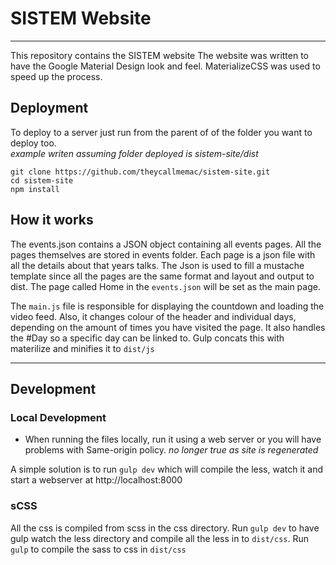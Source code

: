 # SISTEM Website
---
This repository contains the SISTEM website
The website was written to have the Google Material Design look and feel. MaterializeCSS was used to speed up the process.  

## Deployment

To deploy to a server just run from the parent of of the folder you want to deploy too.  
_example writen assuming folder deployed is sistem-site/dist_

```
git clone https://github.com/theycallmemac/sistem-site.git
cd sistem-site
npm install
```

## How it works

The events.json contains a JSON object containing all events pages.
All the pages themselves are stored in events folder. Each page is a json file with all the details about that years talks.
The Json is used to fill a mustache template since all the pages are the same format and layout and output to dist. The page called Home in the `events.json` will be set as the main page.


The `main.js` file is responsible for displaying the countdown and loading the video feed. Also, it changes colour of the header and individual days, depending on the amount of times you have visited the page. It also handles the #Day so a specific day can be linked to.
Gulp concats this with materilize and minifies it to `dist/js`

---

## Development

### Local Development

* When running the files locally, run it using a web server or you will have problems with Same-origin policy. _no longer true as site is regenerated_

A simple solution is to run `gulp dev` which will compile the less, watch it and start a webserver at http://localhost:8000

### sCSS

All the css is compiled from scss in the css directory.
Run `gulp dev` to have gulp watch the less directory and compile all the less in to `dist/css`.
Run `gulp` to compile the sass to css in `dist/css`
